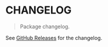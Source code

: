 # CHANGELOG

> Package changelog.

See [GitHub Releases](https://github.com/stdlib-js/strided-napi-unary/releases) for the changelog.
